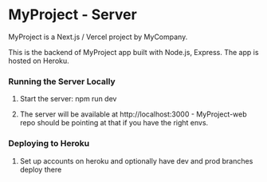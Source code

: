 # MyProject - Server

MyProject is a Next.js / Vercel project by MyCompany.

This is the backend of MyProject app built with Node.js, Express. The app is hosted on Heroku.

### Running the Server Locally

1. Start the server:
   npm run dev

2. The server will be available at http://localhost:3000 - MyProject-web repo should be pointing at that if you have the right envs.

### Deploying to Heroku

1.  Set up accounts on heroku and optionally have dev and prod branches deploy there